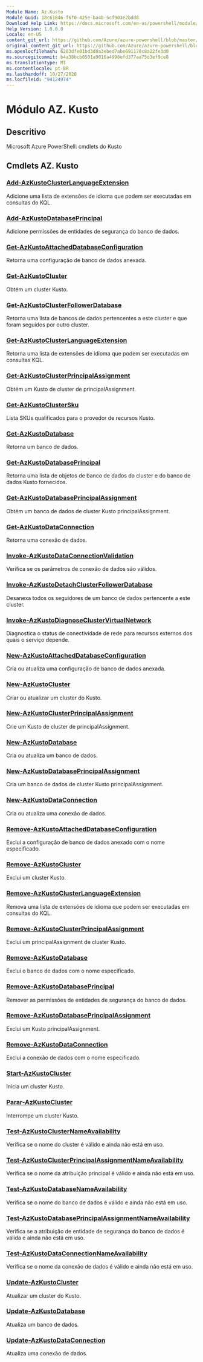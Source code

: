 ```yaml
---
Module Name: Az.Kusto
Module Guid: 18c61846-f6f0-425e-ba4b-5cf903e2bdd8
Download Help Link: https://docs.microsoft.com/en-us/powershell/module/az.kusto
Help Version: 1.0.0.0
Locale: en-US
content_git_url: https://github.com/Azure/azure-powershell/blob/master/src/Kusto/help/Az.Kusto.md
original_content_git_url: https://github.com/Azure/azure-powershell/blob/master/src/Kusto/help/Az.Kusto.md
ms.openlocfilehash: 6203dfe01bd3d0a3ebed7abe691178c8a22fe3d0
ms.sourcegitcommit: b4a38bcb0501a9016a4998efd377aa75d3ef9ce8
ms.translationtype: MT
ms.contentlocale: pt-BR
ms.lasthandoff: 10/27/2020
ms.locfileid: "94124974"
---
```

# Módulo AZ. Kusto
## Descritivo
Microsoft Azure PowerShell: cmdlets do Kusto

## Cmdlets AZ. Kusto
### [Add-AzKustoClusterLanguageExtension](Add-AzKustoClusterLanguageExtension.md)
Adicione uma lista de extensões de idioma que podem ser executadas em consultas do KQL.

### [Add-AzKustoDatabasePrincipal](Add-AzKustoDatabasePrincipal.md)
Adicione permissões de entidades de segurança do banco de dados.

### [Get-AzKustoAttachedDatabaseConfiguration](Get-AzKustoAttachedDatabaseConfiguration.md)
Retorna uma configuração de banco de dados anexada.

### [Get-AzKustoCluster](Get-AzKustoCluster.md)
Obtém um cluster Kusto.

### [Get-AzKustoClusterFollowerDatabase](Get-AzKustoClusterFollowerDatabase.md)
Retorna uma lista de bancos de dados pertencentes a este cluster e que foram seguidos por outro cluster.

### [Get-AzKustoClusterLanguageExtension](Get-AzKustoClusterLanguageExtension.md)
Retorna uma lista de extensões de idioma que podem ser executadas em consultas KQL.

### [Get-AzKustoClusterPrincipalAssignment](Get-AzKustoClusterPrincipalAssignment.md)
Obtém um Kusto de cluster de principalAssignment.

### [Get-AzKustoClusterSku](Get-AzKustoClusterSku.md)
Lista SKUs qualificados para o provedor de recursos Kusto.

### [Get-AzKustoDatabase](Get-AzKustoDatabase.md)
Retorna um banco de dados.

### [Get-AzKustoDatabasePrincipal](Get-AzKustoDatabasePrincipal.md)
Retorna uma lista de objetos de banco de dados do cluster e do banco de dados Kusto fornecidos.

### [Get-AzKustoDatabasePrincipalAssignment](Get-AzKustoDatabasePrincipalAssignment.md)
Obtém um banco de dados de cluster Kusto principalAssignment.

### [Get-AzKustoDataConnection](Get-AzKustoDataConnection.md)
Retorna uma conexão de dados.

### [Invoke-AzKustoDataConnectionValidation](Invoke-AzKustoDataConnectionValidation.md)
Verifica se os parâmetros de conexão de dados são válidos.

### [Invoke-AzKustoDetachClusterFollowerDatabase](Invoke-AzKustoDetachClusterFollowerDatabase.md)
Desanexa todos os seguidores de um banco de dados pertencente a este cluster.

### [Invoke-AzKustoDiagnoseClusterVirtualNetwork](Invoke-AzKustoDiagnoseClusterVirtualNetwork.md)
Diagnostica o status de conectividade de rede para recursos externos dos quais o serviço depende.

### [New-AzKustoAttachedDatabaseConfiguration](New-AzKustoAttachedDatabaseConfiguration.md)
Cria ou atualiza uma configuração de banco de dados anexada.

### [New-AzKustoCluster](New-AzKustoCluster.md)
Criar ou atualizar um cluster do Kusto.

### [New-AzKustoClusterPrincipalAssignment](New-AzKustoClusterPrincipalAssignment.md)
Crie um Kusto de cluster de principalAssignment.

### [New-AzKustoDatabase](New-AzKustoDatabase.md)
Cria ou atualiza um banco de dados.

### [New-AzKustoDatabasePrincipalAssignment](New-AzKustoDatabasePrincipalAssignment.md)
Cria um banco de dados de cluster Kusto principalAssignment.

### [New-AzKustoDataConnection](New-AzKustoDataConnection.md)
Cria ou atualiza uma conexão de dados.

### [Remove-AzKustoAttachedDatabaseConfiguration](Remove-AzKustoAttachedDatabaseConfiguration.md)
Exclui a configuração de banco de dados anexado com o nome especificado.

### [Remove-AzKustoCluster](Remove-AzKustoCluster.md)
Exclui um cluster Kusto.

### [Remove-AzKustoClusterLanguageExtension](Remove-AzKustoClusterLanguageExtension.md)
Remova uma lista de extensões de idioma que podem ser executadas em consultas do KQL.

### [Remove-AzKustoClusterPrincipalAssignment](Remove-AzKustoClusterPrincipalAssignment.md)
Exclui um principalAssignment de cluster Kusto.

### [Remove-AzKustoDatabase](Remove-AzKustoDatabase.md)
Exclui o banco de dados com o nome especificado.

### [Remove-AzKustoDatabasePrincipal](Remove-AzKustoDatabasePrincipal.md)
Remover as permissões de entidades de segurança do banco de dados.

### [Remove-AzKustoDatabasePrincipalAssignment](Remove-AzKustoDatabasePrincipalAssignment.md)
Exclui um Kusto principalAssignment.

### [Remove-AzKustoDataConnection](Remove-AzKustoDataConnection.md)
Exclui a conexão de dados com o nome especificado.

### [Start-AzKustoCluster](Start-AzKustoCluster.md)
Inicia um cluster Kusto.

### [Parar-AzKustoCluster](Stop-AzKustoCluster.md)
Interrompe um cluster Kusto.

### [Test-AzKustoClusterNameAvailability](Test-AzKustoClusterNameAvailability.md)
Verifica se o nome do cluster é válido e ainda não está em uso.

### [Test-AzKustoClusterPrincipalAssignmentNameAvailability](Test-AzKustoClusterPrincipalAssignmentNameAvailability.md)
Verifica se o nome da atribuição principal é válido e ainda não está em uso.

### [Test-AzKustoDatabaseNameAvailability](Test-AzKustoDatabaseNameAvailability.md)
Verifica se o nome do banco de dados é válido e ainda não está em uso.

### [Test-AzKustoDatabasePrincipalAssignmentNameAvailability](Test-AzKustoDatabasePrincipalAssignmentNameAvailability.md)
Verifica se a atribuição de entidade de segurança do banco de dados é válida e ainda não está em uso.

### [Test-AzKustoDataConnectionNameAvailability](Test-AzKustoDataConnectionNameAvailability.md)
Verifica se o nome da conexão de dados é válido e ainda não está em uso.

### [Update-AzKustoCluster](Update-AzKustoCluster.md)
Atualizar um cluster do Kusto.

### [Update-AzKustoDatabase](Update-AzKustoDatabase.md)
Atualiza um banco de dados.

### [Update-AzKustoDataConnection](Update-AzKustoDataConnection.md)
Atualiza uma conexão de dados.

